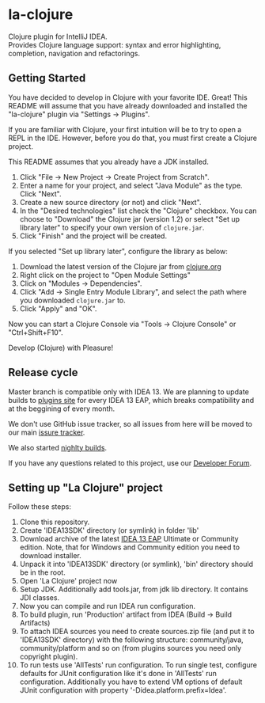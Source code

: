 la-clojure
==========

Clojure plugin for IntelliJ IDEA.  
 Provides Clojure language support: syntax and error highlighting, completion, navigation and refactorings.

Getting Started
--
You have decided to develop in Clojure with your favorite IDE.  Great!  This README will assume that you have already downloaded and installed the "la-clojure" plugin via "Settings -> Plugins".

If you are familiar with Clojure, your first intuition will be to try to open a REPL in the IDE.  However, before you do that, you must first create a Clojure project.

This README assumes that you already have a JDK installed.  

1.  Click "File -> New Project -> Create Project from Scratch".
2.  Enter a name for your project, and select "Java Module" as the type.  Click "Next".
3.  Create a new source directory (or not) and click "Next".
4.  In the "Desired technologies" list check the "Clojure" checkbox.  You can choose to "Download" the Clojure jar (version 1.2) or select "Set up library later" to specify your own version of `clojure.jar`.
5.  Click "Finish" and the project will be created.

If you selected "Set up library later", configure the library as below:

1.  Download the latest version of the Clojure jar from [clojure.org](http://clojure.org/downloads)
2.  Right click on the project to "Open Module Settings"
3.  Click on "Modules -> Dependencies".
4.  Click "Add -> Single Entry Module Library", and select the path where you downloaded `clojure.jar` to.
5.  Click "Apply" and "OK".

Now you can start a Clojure Console via "Tools -> Clojure Console" or "Ctrl+Shift+F10".

Develop (Clojure) with Pleasure!

Release cycle
--
Master branch is compatible only with IDEA 13. We are planning to update builds to [plugins site](http://plugins.jetbrains.com/plugin/4050?pr=) for every IDEA 13 EAP, which breaks compatibility and at the beggining of every month.

We don't use GitHub issue tracker, so all issues from here will be moved to our main [issure tracker](http://youtrack.jetbrains.com/issues/CLJ).

We also started [nighlty builds](http://confluence.jetbrains.com/display/SCA/Clojure+Plugin+Nightly+Builds+for+IDEA+13).

If you have any questions related to this project, use our [Developer Forum](http://devnet.jetbrains.com/community/idea/clojure?view=discussions).

Setting up "La Clojure" project
--
Follow these steps:

1. Clone this repository.
2. Create 'IDEA13SDK' directory (or symlink) in folder 'lib'
3. Download archive of the latest [IDEA 13 EAP](http://confluence.jetbrains.com/display/IDEADEV/IDEA+13+EAP) Ultimate or Community edition. Note, that for Windows and Community edition you need to download installer.
4. Unpack it into 'IDEA13SDK' directory (or symlink), 'bin' directory should be in the root.
5. Open 'La Clojure' project now
6. Setup JDK. Additionally add tools.jar, from jdk lib directory. It contains JDI classes.
7. Now you can compile and run IDEA run configuration.
8. To build plugin, run 'Production' artifact from IDEA (Build -> Build Artifacts)
9. To attach IDEA sources you need to create sources.zip file (and put it to 'IDEA13SDK' directory) with the following structure: community/java, community/platform and so on (from plugins sources you need only copyright plugin).
10. To run tests use 'AllTests' run configuration. To run single test, configure defaults for JUnit configuration like it's done in 'AllTests' run configuration. Additionally you have to extend VM options of default JUnit configuration with property '-Didea.platform.prefix=Idea'.
